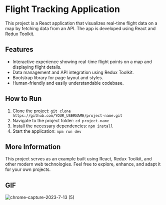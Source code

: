# Flight Tracking Application

This project is a React application that visualizes real-time flight data on a map by fetching data from an API. The app is developed using React and Redux Toolkit.

## Features

- Interactive experience showing real-time flight points on a map and displaying flight details.
- Data management and API integration using Redux Toolkit.
- Bootstrap library for page layout and styles.
- Human-friendly and easily understandable codebase.

## How to Run

1. Clone the project: `git clone https://github.com/YOUR_USERNAME/project-name.git`
2. Navigate to the project folder: `cd project-name`
3. Install the necessary dependencies: `npm install`
4. Start the application: `npm run dev`

## More Information

This project serves as an example built using React, Redux Toolkit, and other modern web technologies. Feel free to explore, enhance, and adapt it for your own projects.

## GIF
![chrome-capture-2023-7-13 (5)](https://github.com/Halismelih1/flight-radar/assets/125564176/83ffa27d-e7b1-455b-aa2f-3231bc937017)

